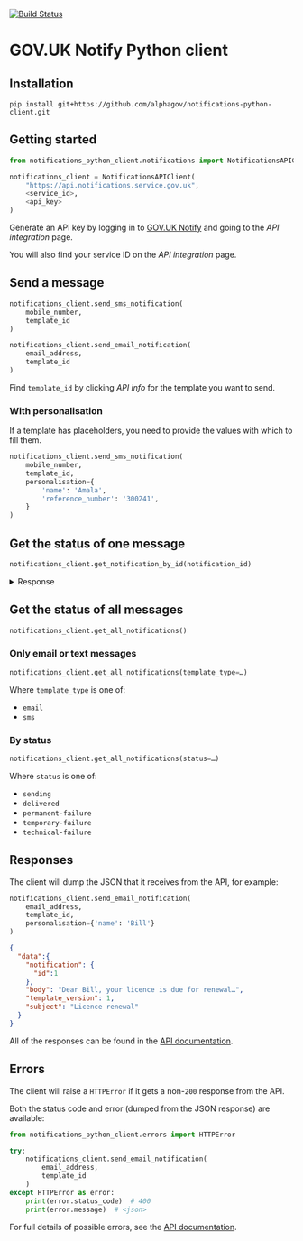 [![Build Status](https://api.travis-ci.org/alphagov/notifications-python-client.svg?branch=master)](https://travis-ci.org/alphagov/notifications-python-client)

# GOV.UK Notify Python client


## Installation

```shell
pip install git+https://github.com/alphagov/notifications-python-client.git
```

## Getting started

```python
from notifications_python_client.notifications import NotificationsAPIClient

notifications_client = NotificationsAPIClient(
    "https://api.notifications.service.gov.uk",
    <service_id>,
    <api_key>
)
```

Generate an API key by logging in to
[GOV.UK Notify](https://www.notifications.service.gov.uk) and going to
the _API integration_ page.

You will also find your service ID on the _API integration_ page.


## Send a message

```python
notifications_client.send_sms_notification(
    mobile_number,
    template_id
)
```

```python
notifications_client.send_email_notification(
    email_address,
    template_id
)
```

Find `template_id` by clicking _API info_ for the template you want to send.


### With personalisation

If a template has placeholders, you need to provide the values with which to fill them.

```python
notifications_client.send_sms_notification(
    mobile_number,
    template_id,
    personalisation={
        'name': 'Amala',
        'reference_number': '300241',
    }
)
```

## Get the status of one message

```python
notifications_client.get_notification_by_id(notification_id)
```

<details>
<summary>Response</summary>
Is this hidden on page load?
</details>

## Get the status of all messages

```python
notifications_client.get_all_notifications()
```

### Only email or text messages
```python
notifications_client.get_all_notifications(template_type=…)
```
Where `template_type` is one of:

* `email`
* `sms`


### By status
```python
notifications_client.get_all_notifications(status=…)
```

Where `status` is one of:

* `sending`
* `delivered`
* `permanent-failure`
* `temporary-failure`
* `technical-failure`


## Responses

The client will dump the JSON that it receives from the API, for
example:
```python
notifications_client.send_email_notification(
    email_address,
    template_id,
    personalisation={'name': 'Bill'}
)
```
```json
{
  "data":{
    "notification": {
      "id":1
    },
    "body": "Dear Bill, your licence is due for renewal…",
    "template_version": 1,
    "subject": "Licence renewal"
  }
}
```

All of the responses can be found in the
[API documentation](https://www.notifications.service.gov.uk/documentation#API_endpoints).


## Errors

The client will raise a `HTTPError` if it gets a non-`200` response from
the API.

Both the status code and error (dumped from the JSON response) are
available:

```python
from notifications_python_client.errors import HTTPError

try:
    notifications_client.send_email_notification(
        email_address,
        template_id
    )
except HTTPError as error:
    print(error.status_code)  # 400
    print(error.message)  # <json>
```

For full details of possible errors, see the
[API documentation](https://www.notifications.service.gov.uk/documentation#API_endpoints).

